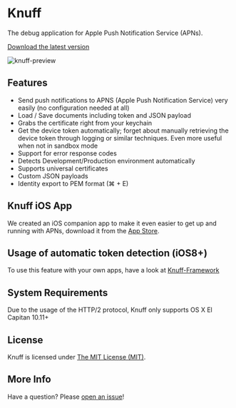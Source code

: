 # Knuff
The debug application for Apple Push Notification Service (APNs).

[Download the latest version](https://github.com/KnuffApp/Knuff/releases "Download")

![knuff-preview](https://cloud.githubusercontent.com/assets/499192/12481271/36b610e0-c048-11e5-9be6-ee9e996036a2.png)

## Features
* Send push notifications to APNS (Apple Push Notification Service) very easily (no configuration needed at all)
* Load / Save documents including token and JSON payload
* Grabs the certificate right from your keychain
* Get the device token automatically; forget about manually retrieving the device token through logging or similar techniques. Even more useful when not in sandbox mode
* Support for error response codes
* Detects Development/Production environment automatically
* Supports universal certificates
* Custom JSON payloads
* Identity export to PEM format (⌘ + E)

## Knuff iOS App

We created an iOS companion app to make it even easier to get up and running with APNs, download it from the [App Store](https://itunes.apple.com/us/app/knuff-the-apns-debug-tool/id993435856).

## Usage of automatic token detection (iOS8+)

To use this feature with your own apps, have a look at [Knuff-Framework](https://github.com/KnuffApp/Knuff-Framework)

## System Requirements

Due to the usage of the HTTP/2 protocol, Knuff only supports OS X El Capitan 10.11+

## License

Knuff is licensed under [The MIT License (MIT)](LICENSE).

## More Info

Have a question? Please [open an issue](https://github.com/KnuffApp/Knuff/issues/new)!
